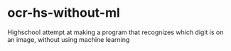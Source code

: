 # ocr-hs-without-ml
Highschool attempt at making a program that recognizes which digit is on an image, without using machine learning
